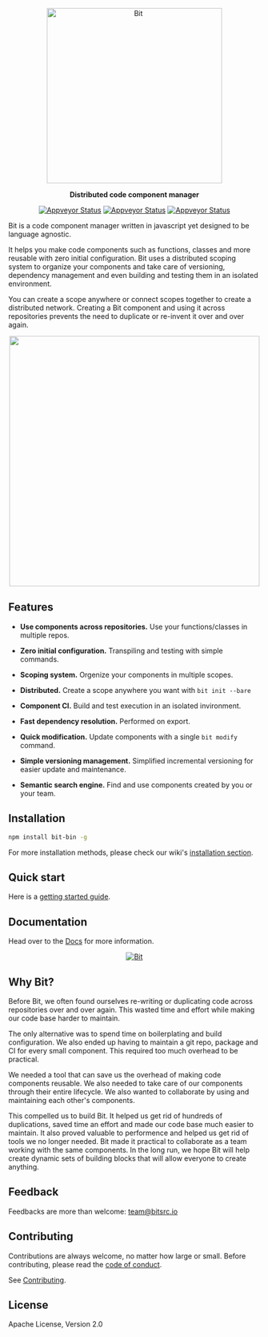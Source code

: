 <p align="center">
    <a href="https://bitsrc.io/">
        <img alt="Bit" src="https://s29.postimg.org/q9flqqoif/cover_github_1.png" width="350">
    </a>
</p>

<p align="center">
<b>Distributed code component manager</b>
</p>
<div style="text-align:center"> 

<p align="center">
  <a href="https://ci.appveyor.com/project/TeamBit/bit"><img alt="Appveyor Status" src="https://ci.appveyor.com/api/projects/status/pr2caxu6awb387lr?svg=true"></a>
  <a href="https://opensource.org/licenses/Apache-2.0"><img alt="Appveyor Status" src="https://img.shields.io/badge/License-Apache%202.0-blue.svg"></a> 
  <a href="https://github.com/teambit/bit/blob/master/CONTRIBUTING.md"><img alt="Appveyor Status" src="https://img.shields.io/badge/PRs-welcome-brightgreen.svg"></a>
  
</p>

</div>
Bit is a code component manager written in javascript yet designed to be language agnostic.

It helps you make code components such as functions, classes and more reusable with zero initial configuration. Bit uses a distributed scoping system to organize your components and take care of versioning, dependency management and even building and testing them in an isolated environment.
 
You can create a scope anywhere or connect scopes together to create a distributed network. Creating a Bit component and using it across repositories prevents the need to duplicate or re-invent it over and over again.

<p align="center">
<img src="https://storage.googleapis.com/bit-assets/gifs/leftpad2.gif" height="500">
</p>

## Features

* **Use components across repositories.** Use your functions/classes in multiple repos.

* **Zero initial configuration.** Transpiling and testing with simple  commands.

* **Scoping system.** Orgenize your components in multiple scopes.

* **Distributed.** Create a scope anywhere you want with `bit init --bare`

* **Component CI.** Build and test execution in an isolated invironment.

* **Fast dependency resolution.** Performed on export.

* **Quick modification.** Update components with a single `bit modify` command.

* **Simple versioning management.** Simplified incremental versioning for easier update and maintenance.

* **Semantic search engine.** Find and use components created by you or your team.

## Installation

```bash
npm install bit-bin -g
```

For more installation methods, please check our wiki's [installation section](https://teambit.github.io/bit/installation.html).

## Quick start

Here is a [getting started guide](https://teambit.github.io/bit/basics.html).

## Documentation

Head over to the [Docs](https://teambit.github.io/bit) for more information.

<p align="center">
    <a href="https://github.com/teambit/bit/wiki">
        <img alt="Bit" src="https://storage.googleapis.com/bit-docs-marketing/bit-commands.png">
    </a>
</p>

## Why Bit?

Before Bit, we often found ourselves re-writing or duplicating code across repositories over and over again. This wasted time and effort while making our code base harder to maintain.

The only alternative was to spend time on boilerplating and build configuration. We also ended up having to maintain a git repo, package and CI for every small component. This required too much overhead to be practical.

We needed a tool that can save us the overhead of making code components reusable. We also needed to take care of our components through their entire lifecycle. We also wanted to collaborate by using and maintaining each other's components.

This compelled us to build Bit.
It helped us get rid of hundreds of duplications, saved time an effort and made our code base much easier to maintain.
It also proved valuable to performence and helped us get rid of tools we no longer needed.
Bit made it practical to collaborate as a team working with the same components.
In the long run, we hope Bit will help create dynamic sets of building blocks that will allow everyone to create anything.

## Feedback

Feedbacks are more than welcome: [team@bitsrc.io](mailto:team@bitsrc.io)

## Contributing

Contributions are always welcome, no matter how large or small. Before contributing, please read the [code of conduct](CODE_OF_CONDUCT.md).

See [Contributing](CONTRIBUTING.md).

## License

Apache License, Version 2.0
